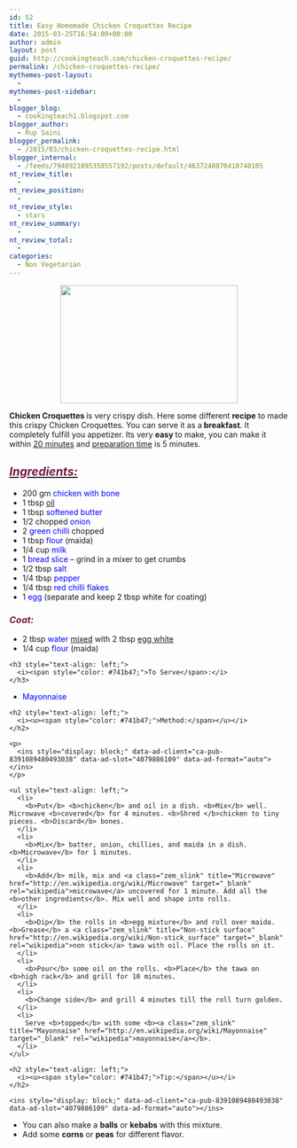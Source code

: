 ```yaml
---
id: 52
title: Easy Homemade Chicken Croquettes Recipe
date: 2015-03-25T16:54:00+00:00
author: admin
layout: post
guid: http://cookingteach.com/chicken-croquettes-recipe/
permalink: /chicken-croquettes-recipe/
mythemes-post-layout:
  - 
mythemes-post-sidebar:
  - 
blogger_blog:
  - cookingteach1.blogspot.com
blogger_author:
  - Rup Saini
blogger_permalink:
  - /2015/03/chicken-croquettes-recipe.html
blogger_internal:
  - /feeds/7948921895358557192/posts/default/4637248070410740105
nt_review_title:
  - 
nt_review_position:
  - 
nt_review_style:
  - stars
nt_review_summary:
  - 
nt_review_total:
  - 
categories:
  - Non Vegetarian
---
```

<p dir="ltr" style="text-align: left;">
  <p style="clear: both; text-align: center;">
  </p>
  
  <p style="clear: both; text-align: center;">
    <a style="margin-left: 1em; margin-right: 1em;" href="http://4.bp.blogspot.com/-jeuHrx0Xxww/VRKlQTFBl5I/AAAAAAAAALU/GRVvmNw738I/s1600/croq2.jpg"><img src="http://4.bp.blogspot.com/-jeuHrx0Xxww/VRKlQTFBl5I/AAAAAAAAALU/GRVvmNw738I/s1600/croq2.jpg" alt="" width="320" height="213" border="0" /></a>
  </p>
  
  <p>
    <b>Chicken Croquettes </b>is very crispy dish. Here some different <b>recipe</b> to made this crispy Chicken Croquettes. You can serve it as a<b> breakfast</b>. It completely fulfill you appetizer. Its very <b>easy </b>to make, you can make it within <a class="zem_slink" title="20 minutes (France)" href="http://en.wikipedia.org/wiki/20_minutes_%28France%29" target="_blank" rel="wikipedia">20 minutes</a> and <a class="zem_slink" title="Preparation time" href="http://en.wikipedia.org/wiki/Preparation_time" target="_blank" rel="wikipedia">preparation time</a> is 5 minutes.
  </p>
  
  <h2 style="text-align: left;">
    <i><u><span style="color: #741b47;">Ingredients:</span></u></i>
  </h2>
  
  <ul style="text-align: left;">
    <li>
      200 gm <span style="color: blue;">chicken with bone</span>
    </li>
    <li>
      1 tbsp <span style="color: blue;"><a class="zem_slink" title="Oil" href="http://en.wikipedia.org/wiki/Oil" target="_blank" rel="wikipedia">oil</a></span>
    </li>
    <li>
      1 tbsp <span style="color: blue;">softened butter</span>
    </li>
    <li>
      1/2 chopped <span style="color: blue;">onion</span>
    </li>
    <li>
      2<span style="color: blue;"> green chilli</span> chopped
    </li>
    <li>
      1 tbsp<span style="color: blue;"> flour </span>(maida)
    </li>
    <li>
      1/4 cup<span style="color: blue;"> milk</span>
    </li>
    <li>
      1 <span style="color: blue;">bread slice</span> &#8211; grind in a mixer to get crumbs
    </li>
    <li>
      1/2 tbsp <span style="color: blue;">salt</span>
    </li>
    <li>
      1/4 tbsp <span style="color: blue;">pepper</span>
    </li>
    <li>
      1/4 tbsp <span style="color: blue;">red chilli flakes</span>
    </li>
    <li>
      1 <span style="color: blue;">egg</span> (separate and keep 2 tbsp white for coating)
    </li>
  </ul>
  
  <h3 style="text-align: left;">
    <span style="color: #741b47;"><i>Coat:</i></span>
  </h3>
  
  <p>
    <ul style="text-align: left;">
      <li>
        2 tbsp <span style="color: blue;">water</span> <a class="zem_slink" title="Audio mixing (recorded music)" href="http://en.wikipedia.org/wiki/Audio_mixing_%28recorded_music%29" target="_blank" rel="wikipedia">mixed</a> with 2 tbsp <span style="color: blue;"><a class="zem_slink" title="Egg white" href="http://en.wikipedia.org/wiki/Egg_white" target="_blank" rel="wikipedia">egg white</a></span>
      </li>
      <li>
        1/4 cup <span style="color: blue;">flour</span> (maida)
      </li>
    </ul>
    
    <h3 style="text-align: left;">
      <i><span style="color: #741b47;">To Serve</span>:</i>
    </h3>
  </p>
  
  <p>
    <ul style="text-align: left;">
      <li>
        <span style="color: blue;">Mayonnaise</span>
      </li>
    </ul>
    
    <h2 style="text-align: left;">
      <i><u><span style="color: #741b47;">Method:</span></u></i>
    </h2>
  </p>
  
  <p>
    <ul style="text-align: left;">
      <ul style="text-align: left;">
        <!-- post -->
      </ul>
    </ul>
    
    <p>
      <ins style="display: block;" data-ad-client="ca-pub-8391089480493038" data-ad-slot="4079886109" data-ad-format="auto"></ins>
    </p>
    
    <ul style="text-align: left;">
      <li>
        <b>Put</b> <b>chicken</b> and oil in a dish. <b>Mix</b> well. Microwave <b>covered</b> for 4 minutes. <b>Shred </b>chicken to tiny pieces. <b>Discard</b> bones.
      </li>
      <li>
        <b>Mix</b> batter, onion, chillies, and maida in a dish. <b>Microwave</b> for 1 minutes.
      </li>
      <li>
        <b>Add</b> milk, mix and <a class="zem_slink" title="Microwave" href="http://en.wikipedia.org/wiki/Microwave" target="_blank" rel="wikipedia">microwave</a> uncovered for 1 minute. Add all the <b>other ingredients</b>. Mix well and shape into rolls.
      </li>
      <li>
        <b>Dip</b> the rolls in <b>egg mixture</b> and roll over maida. <b>Grease</b> a <a class="zem_slink" title="Non-stick surface" href="http://en.wikipedia.org/wiki/Non-stick_surface" target="_blank" rel="wikipedia">non stick</a> tawa with oil. Place the rolls on it.
      </li>
      <li>
        <b>Pour</b> some oil on the rolls. <b>Place</b> the tawa on <b>high rack</b> and grill for 10 minutes.
      </li>
      <li>
        <b>Change side</b> and grill 4 minutes till the roll turn golden.
      </li>
      <li>
        Serve <b>topped</b> with some <b><a class="zem_slink" title="Mayonnaise" href="http://en.wikipedia.org/wiki/Mayonnaise" target="_blank" rel="wikipedia">mayonnaise</a></b>.
      </li>
    </ul>
    
    <h2 style="text-align: left;">
      <i><u><span style="color: #741b47;">Tip:</span></u></i>
    </h2>
  </p>
  
  <p>
    <!-- post -->
    
    <ins style="display: block;" data-ad-client="ca-pub-8391089480493038" data-ad-slot="4079886109" data-ad-format="auto"></ins>
  </p>
  
  <p>
    <ul style="text-align: left;">
      <li>
        You can also make a <b>balls</b> or <b>kebabs</b> with this mixture.
      </li>
      <li>
        Add some <b>corns</b> or <b>peas</b> for different flavor.
      </li>
    </ul>
  </p>
  
  <p>
  </p>
</p>